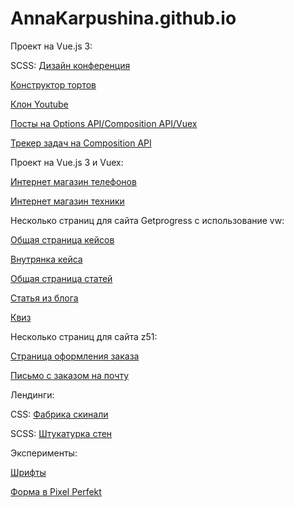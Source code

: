 
# AnnaKarpushina.github.io

Проект на Vue.js 3:

SCSS: [Дизайн конференция](https://github.com/AnnaKarpushina/AnnaKarpushina.github.io/tree/master/Design%20conference_scss_vue) 

[Конструктор тортов](https://github.com/AnnaKarpushina/AnnaKarpushina.github.io/tree/master/Constructor_cakes)

[Клон Youtube](https://github.com/AnnaKarpushina/AnnaKarpushina.github.io/tree/master/Clone_%D1%83outube)

[Посты на Options API/Composition API/Vuex](https://github.com/AnnaKarpushina/AnnaKarpushina.github.io/tree/master/A_lot_of_posts) 

[Трекер задач на Composition API](https://github.com/AnnaKarpushina/AnnaKarpushina.github.io/tree/master/OnTrack-composition) 

Проект на Vue.js 3 и Vuex:

[Интернет магазин телефонов](https://github.com/AnnaKarpushina/AnnaKarpushina.github.io/tree/master/Online_store_vuex) 

[Интернет магазин техники](https://github.com/AnnaKarpushina/AnnaKarpushina.github.io/tree/master/Online_store_vuex_technology) 


Несколько страниц для сайта Getprogress с использование vw:

[Общая страница кейсов](https://annakarpushina.github.io/Getprogress%20с%20vw/cases.html) 

[Внутрянка кейса](https://annakarpushina.github.io/Getprogress%20с%20vw/all-weddings.html) 

[Общая страница статей](https://annakarpushina.github.io/Getprogress%20с%20vw/blogs.html) 

[Статья из блога](https://annakarpushina.github.io/Getprogress%20с%20vw/blog.html) 

[Квиз](https://annakarpushina.github.io/Getprogress%20с%20vw/kviz.html) 


Несколько страниц для сайта z51:

[Страница оформления заказа](https://annakarpushina.github.io/z51/index.html)

[Письмо с заказом на почту](https://annakarpushina.github.io/z51/letter.html)


Лендинги: 

CSS: [Фабрика скинали](https://annakarpushina.github.io/landing%20Page/) 

SCSS: [Штукатурка стен](https://annakarpushina.github.io/ShtukaturkaSten/src/)

Эксперименты:

[Шрифты](https://annakarpushina.github.io/14lessondz/src/)

[Форма в Pixel Perfekt](https://annakarpushina.github.io/MyPixelPerfekt/src/)

